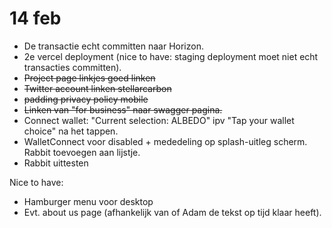 # 14 feb

- De transactie echt committen naar Horizon.
- 2e vercel deployment (nice to have: staging deployment moet niet echt transacties committen).
- ~~Project page linkjes goed linken~~
- ~~Twitter account linken stellarcarbon~~
- ~~padding privacy policy mobile~~
- ~~Linken van "for business" naar swagger pagina.~~
- Connect wallet: "Current selection: ALBEDO" ipv "Tap your wallet choice" na het tappen.
- WalletConnect voor disabled + mededeling op splash-uitleg scherm. Rabbit toevoegen aan lijstje.
- Rabbit uittesten

Nice to have:

- Hamburger menu voor desktop
- Evt. about us page (afhankelijk van of Adam de tekst op tijd klaar heeft).
